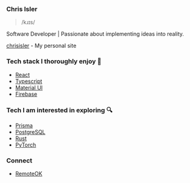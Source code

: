 ### Chris Isler
> /kɹɪs/
<p>Software Developer | Passionate about implementing ideas into reality.</p>

[chrisisler](https://chrisisler.vercel.app) - My personal site

### Tech stack I thoroughly enjoy 💖
- [React](https://reactjs.org/)
- [Typescript](https://www.typescriptlang.org/)
- [Material UI](https://https://mui.com/material-ui/)
- [Firebase](https://firebase.google.com/)

### Tech I am interested in exploring 🔍
- [Prisma](https://prisma.io/)
- [PostgreSQL](https://www.postgresql.org/)
- [Rust](https://rust-lang.org/)
- [PyTorch](https://pytorch.org/)

### Connect
- [RemoteOK](https://rok.co/@wavechris)
